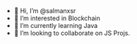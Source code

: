 - 👋 Hi, I’m @salmanxsr
- 👀 I’m interested in Blockchain
- 🌱 I’m currently learning Java
- 💞️ I’m looking to collaborate on JS Projs.

